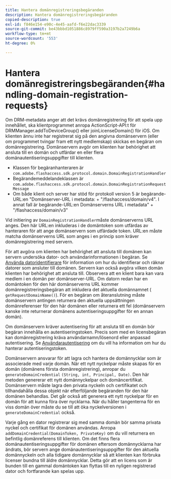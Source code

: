 ```yaml
---
title: Hantera domänregistreringsbegäranden
description: Hantera domänregistreringsbegäranden
copied-description: true
exl-id: f846e154-e90c-4e45-aafd-f6e22dac3339
source-git-commit: be43bbbd1051886c8979ff590a3197b2a7249b6a
workflow-type: tm+mt
source-wordcount: '553'
ht-degree: 0%

---
```


# Hantera domänregistreringsbegäranden{#handling-domain-registration-requests}

Om DRM-metadata anger att det krävs domänregistrering för att spela upp innehållet, ska klientprogrammet anropa ActionScript-API:t för DRMManager.addToDeviceGroup() eller joinLicenseDomain() för iOS. Om klienten ännu inte har registrerat sig på den angivna domänservern (eller om programmet tvingar fram ett nytt medlemskap) skickas en begäran om domänregistrering. Domänservern avgör om klienten har behörighet att ansluta till en domän och utfärdar en eller flera domänautentiseringsuppgifter till klienten.

* Klassen för begäranhanteraren är `com.adobe.flashaccess.sdk.protocol.domain.DomainRegistrationHandler`
* Begärandemeddelandeklassen är `com.adobe.flashaccess.sdk.protocol.domain.DomainRegistrationRequestMessage`
* Om både klient och server har stöd för protokoll version 5 är begärande-URL:en &quot;Domänserver-URL i metadata: + &quot;/flashaccess/domain/v4&quot;. I annat fall är begärande-URL:en Domänserverns URL i metadata&quot; + &quot;/flashaccess/domain/v3&quot;

Vid initiering av `DomainRegistrationHandler`måste domänserverns URL anges. Den här URL:en inkluderas i de domäntoken som utfärdas av hanteraren för att ange domänservern som utfärdade token. URL:en måste matcha domänserverns URL som anges i en princip som kräver domänregistrering med servern.

För att avgöra om klienten har behörighet att ansluta till domänen kan servern undersöka dator- och användarinformationen i begäran. Se [Använda datoridentifierare](../../aaxs-protecting-content/content-implementing-the-license-server/content-processing-aaxs-requests/content-using-machine-ids.md) för information om hur du identifierar och räknar datorer som ansluter till domänen. Servern kan också avgöra vilken domän klienten har behörighet att ansluta till. Observera att en klient bara kan vara medlem i en domän per domänserver-URL. Om datorn redan har en domäntoken för den här domänserverns URL kommer domänregistreringsbegäran att inkludera det aktuella domännamnet ( `getRequestDomainName()`). För en begäran om återanslutning måste domänservern antingen returnera den aktuella uppsättningen domänreferenser för den här domänen eller returnera ett fel (domänservern kanske inte returnerar domänens autentiseringsuppgifter för en annan domän).

Om domänservern kräver autentisering för att ansluta till en domän bör begäran innehålla en autentiseringstoken. Precis som med en licensbegäran kan domänregistrering kräva användarnamn/lösenord eller anpassad autentisering. Se [Användarautentisering](../../aaxs-protecting-content/content-introduction/content-usage-rules/content-authentication/content-user-authentication.md) om du vill ha information om hur du hanterar autentiseringstoken.

Domänservern ansvarar för att lagra och hantera de domännycklar som är associerade med varje domän. När ett nytt nyckelpar måste skapas för en domän (domänens första domänregistrering), anropar du `generateDomainCredential` `(String, int, Principal, Date)`. Den här metoden genererar ett nytt domännyckelpar och domäncertifikat. Domänservern måste lagra den privata nyckeln och certifikatet och tillhandahålla dessa objekt när efterföljande begäranden för den här domänen behandlas. Det går också att generera ett nytt nyckelpar för en domän för att kunna föra över nycklarna. När du håller tangenterna för en viss domän över måste du se till att öka nyckelversionen i `generateDomainCredential` också.

Varje gång en dator registrerar sig med samma domän bör samma privata nyckel och certifikat för domänen användas. Anropa `addDomainCredential(DomainToken, PrivateKey)` om du vill returnera en befintlig domänreferens till klienten. Om det finns flera domänautentiseringsuppgifter för domänen eftersom domännycklarna har ändrats, bör servern ange domänautentiseringsuppgifter för den aktuella domännyckeln och alla tidigare domännycklar så att klienten kan förbruka licenser bundna till äldre domännycklar. Detta gör att en licens som är bunden till en gammal domäntoken kan flyttas till en nyligen registrerad dator och fortfarande kan spelas upp.
